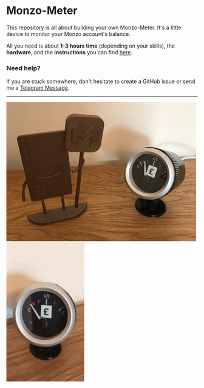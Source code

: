 Monzo-Meter
===
This repository is all about building your own Monzo-Meter. It's a little device to monitor your Monzo account's balance.

All you need is about **1-3 hours time** (depending on your skills), the **hardware**, and the **instructions** you can find [here](https://github.com/d-Rickyy-b/Monzo-Meter/blob/master/documentation/documentation.md).

### Need help?
If you are stuck somewhere, don't hesitate to create a GitHub issue or send me a [Telegram Message](https://t.me/d_Rickyy_b).
___

<img src="https://raw.githubusercontent.com/d-Rickyy-b/Monzo-Meter/master/documentation/images/monzo-meter_in_action.jpg" alt="Monzo-Meter in Action" data-canonical-src="https://raw.githubusercontent.com/d-Rickyy-b/Monzo-Meter/master/documentation/images/monzo-meter_in_action.jpg" width="500" /> <img src="https://github.com/d-Rickyy-b/Monzo-Meter/blob/master/documentation/images/payday.gif" alt="Monzo-Meter in Action" data-canonical-src="https://github.com/d-Rickyy-b/Monzo-Meter/blob/master/documentation/images/payday.gif" height="365"/> 
